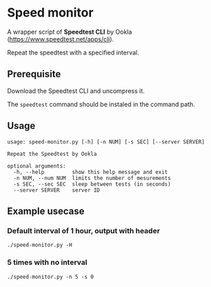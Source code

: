 # Speed monitor
A wrapper script of **Speedtest CLI** by Ookla (https://www.speedtest.net/apps/cli).

Repeat the speedtest with a specified interval.

## Prerequisite
Download the Speedtest CLI and uncompress it.

The `speedtest` command should be instaled in the command path.

## Usage
```
usage: speed-monitor.py [-h] [-n NUM] [-s SEC] [--server SERVER]

Repeat the Speedtest by Ookla

optional arguments:
  -h, --help         show this help message and exit
  -n NUM, --num NUM  limits the number of mesurements
  -s SEC, --sec SEC  sleep between tests (in seconds)
  --server SERVER    server ID
```

## Example usecase
### Default interval of 1 hour, output with header
```
./speed-monitor.py -H
```
### 5 times with no interval
```
./speed-monitor.py -n 5 -s 0
```
